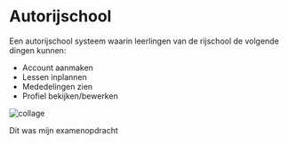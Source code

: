 # Autorijschool

Een autorijschool systeem waarin leerlingen van de rijschool de volgende dingen kunnen:
 * Account aanmaken
 * Lessen inplannen
 * Mededelingen zien
 * Profiel bekijken/bewerken

![collage](https://user-images.githubusercontent.com/132756724/236626803-fa7838cc-5caf-476c-bb03-15d3d057c291.png)

Dit was mijn examenopdracht
